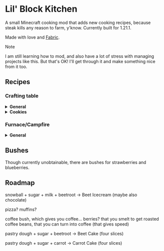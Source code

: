 # Lil' Block Kitchen

A small Minecraft cooking mod that adds new cooking recipes, because steak kills any reason to farm, y'know. Currently built for 1.21.1.

Made with love and [Fabric](https://fabricmc.net/wiki/tutorial:start).

> [!NOTE]  
> I am still learning how to mod, and also have a lot of stress with managing projects like this. But that's OK! I'll get through it and make something nice from it too.

## Recipes

### Crafting table

<details>
<summary><strong>General</strong></summary>

| Ingredients                     | Result        |
|---------------------------------|---------------|
| Wheat x3                        | Dough         |
| Wheat x3, Egg, Sugar            | Pastry Dough  |
| Milk Bucket, Sugar, Cocoa Beans | Chocolate     |
| Egg, Chocolate                  | Chocolate Egg |

</details>

<details>
<summary><strong>Cookies</strong></summary>

| Ingredients                                              | Result                |
|----------------------------------------------------------|-----------------------|
| Plain Cookie, Chocolate                                  | Chocolate Cookie      |
| Plain Cookie, Sugar, Red Dye                             | Candy Cane Cookie     |
| Plain Cookie, Sugar, Green Dye                           | Christmas Tree Cookie |
| Plain Cookie, Sugar, Lime Dye                            | Creeper Cookie        |
| Plain Cookie, Sugar, White Dye                           | Egg Cookie            |
| Plain Cookie, Sugar, Orange Dye                          | Pumpkin Cookie        |
| Plain Cookie, Sugar, Yellow Dye                          | Star Cookie           |
| Plain Cookie, Sugar, Cyan Dye                            | Sword Cookie          |
| Plain Cookie, Sugar, White Dye, Pink Dye, Light Blue Dye | Transgender Cookie    |
| Plain Cookie, Sugar, Chocolate                           | Half Moon Cookie      |

</details>

### Furnace/Campfire

<details>
<summary><strong>General</strong></summary>

| Input        | Result       |
|--------------|--------------|
| Dough        | Bread        |
| Pastry Dough | Plain Cookie |

</details>

## Bushes

Though currently unobtainable, there are bushes for strawberries and blueberries.

## Roadmap

snowball + sugar + milk + beetroot -> Beet Icecream (maybe also chocolate)

pizza? muffins?

coffee bush, which gives you coffee... berries? that you smelt to get roasted coffee beans, that you can turn into coffee (that gives speed)

pastry dough + sugar + beetroot -> Beet Cake (four slices)

pastry dough + sugar + carrot -> Carrot Cake (four slices)
